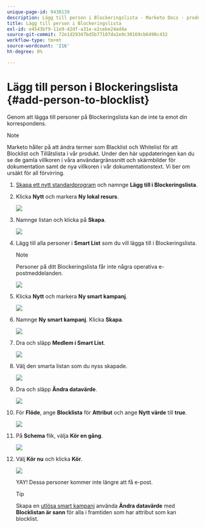 ```yaml
---
unique-page-id: 9438139
description: Lägg till person i Blockeringslista - Marketo Docs - produktdokumentation
title: Lägg till person i Blockeringslista
exl-id: e4543bf9-11e9-42df-a31e-e2cebe24ad4a
source-git-commit: 72e1d29347bd5b77107da1e9c30169cb6490c432
workflow-type: tm+mt
source-wordcount: '216'
ht-degree: 0%

---
```


# Lägg till person i Blockeringslista {#add-person-to-blocklist}

Genom att lägga till personer på Blockeringslista kan de inte ta emot din korrespondens.

>[!NOTE]
>
>Marketo håller på att ändra termer som Blacklist och Whitelist för att Blocklist och Tillåtslista i vår produkt. Under den här uppdateringen kan du se de gamla villkoren i våra användargränssnitt och skärmbilder för dokumentation samt de nya villkoren i vår dokumentationstext. Vi ber om ursäkt för all förvirring.

1. [Skapa ett nytt standardprogram](/help/marketo/product-docs/core-marketo-concepts/programs/creating-programs/create-a-program.md) och namnge **Lägg till i Blockeringslista**.

1. Klicka **Nytt** och markera **Ny lokal resurs**.

   ![](assets/image2015-8-14-11-3a0-3a46.png)

1. Namnge listan och klicka på **Skapa**.

   ![](assets/image2015-8-14-11-3a2-3a26.png)

1. Lägg till alla personer i **Smart List** som du vill lägga till i Blockeringslista.

   >[!NOTE]
   >
   >Personer på ditt Blockeringslista får inte några operativa e-postmeddelanden.

   ![](assets/three-6.png)

1. Klicka **Nytt** och markera **Ny smart kampanj**.

   ![](assets/image2015-8-14-11-3a12-3a35.png)

1. Namnge **Ny smart kampanj**. Klicka **Skapa**.

   ![](assets/image2015-8-14-11-3a13-3a36.png)

1. Dra och släpp **Medlem i Smart List**.

   ![](assets/image2015-8-14-11-3a16-3a34.png)

1. Välj den smarta listan som du nyss skapade.

   ![](assets/image2015-8-14-11-3a17-3a5.png)

1. Dra och släpp **Ändra datavärde**.

   ![](assets/image2015-8-14-11-3a18-3a41.png)

1. För **Flöde**, ange **Blocklista** för **Attribut** och ange **Nytt värde** till **true**.

   ![](assets/image2015-8-14-11-3a21-3a1.png)

1. På **Schema** flik, välja **Kör en gång**.

   ![](assets/ten.png)

1. Välj **Kör nu** och klicka **Kör**.

   ![](assets/image2015-8-14-11-3a24-3a50.png)

   YAY! Dessa personer kommer inte längre att få e-post.

   >[!TIP]
   >
   >Skapa en [utlösa smart kampanj](/help/marketo/product-docs/core-marketo-concepts/smart-campaigns/creating-a-smart-campaign/create-a-new-smart-campaign.md) använda **Ändra datavärde** med **Blocklistan är sann** för alla i framtiden som har attribut som kan blocklist.
